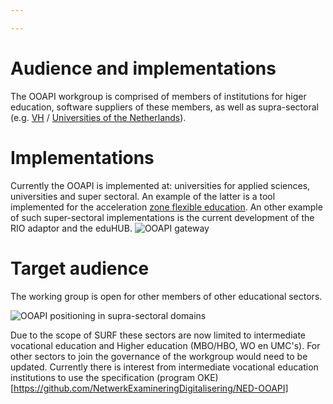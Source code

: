```yaml
---

---
```

# Audience and implementations

The OOAPI workgroup is comprised of members of institutions for higer education, software suppliers of these members, as well as supra-sectoral (e.g. [VH](https://www.vereniginghogescholen.nl/) / [Universities of the Netherlands](https://www.universiteitenvannederland.nl/en_GB)).

# Implementations
Currently the OOAPI is implemented at: universities for applied sciences, universities and super sectoral. An example of the latter is a tool implemented for the acceleration [zone flexible education](https://versnellingsplan.nl/english/zones/flexibilisation/). An other example of such super-sectoral implementations is the current development of the RIO adaptor and the eduHUB.
![OOAPI gateway](_media/surfeduhub-architectuur-v5_0.png)

# Target audience
The working group is open for other members of other educational sectors.

![OOAPI positioning in supra-sectoral domains](_media/ooapi_sector_mapping.png)

Due to the scope of SURF these sectors are now limited to intermediate vocational education and Higher education (MBO/HBO, WO en UMC's). For other sectors to join the governance of the workgroup would need to be updated.
Currently there is interest from intermediate vocational education institutions to use the specification (program OKE)[https://github.com/NetwerkExamineringDigitalisering/NED-OOAPI]